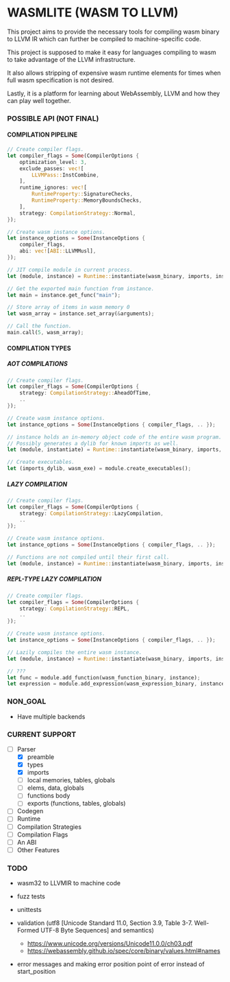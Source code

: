 
# WASMLITE (WASM TO LLVM)
This project aims to provide the necessary tools for compiling wasm binary to LLVM IR which can further be compiled to machine-specific code.

This project is supposed to make it easy for languages compiling to wasm to take advantage of the LLVM infrastructure.

It also allows stripping of expensive wasm runtime elements for times when full wasm specification is not desired.

Lastly, it is a platform for learning about WebAssembly, LLVM and how they can play well together.

### POSSIBLE API (NOT FINAL)
#### COMPILATION PIPELINE
```rust
// Create compiler flags.
let compiler_flags = Some(CompilerOptions {
    optimization_level: 3,
    exclude_passes: vec![
        LLVMPass::InstCombine,
    ],
    runtime_ignores: vec![
        RuntimeProperty::SignatureChecks,
        RuntimeProperty::MemoryBoundsChecks,
    ],
    strategy: CompilationStrategy::Normal,
});

// Create wasm instance options.
let instance_options = Some(InstanceOptions {
    compiler_flags,
    abi: vec![ABI::LLVMMusl],
});

// JIT compile module in current process.
let (module, instance) = Runtime::instantiate(wasm_binary, imports, instance_options);

// Get the exported main function from instance.
let main = instance.get_func("main");

// Store array of items in wasm memory 0
let wasm_array = instance.set_array(&arguments);

// Call the function.
main.call(5, wasm_array);
```

#### COMPILATION TYPES
##### AOT COMPILATIONS
```rust
// Create compiler flags.
let compiler_flags = Some(CompilerOptions {
    strategy: CompilationStrategy::AheadOfTime,
    ..
});

// Create wasm instance options.
let instance_options = Some(InstanceOptions { compiler_flags, .. });

// instance holds an in-memory object code of the entire wasm program.
// Possibly generates a dylib for known imports as well.
let (module, instantiate) = Runtime::instantiate(wasm_binary, imports, instance_options);

// Create executables.
let (imports_dylib, wasm_exe) = module.create_executables();
```

##### LAZY COMPILATION
```rust
// Create compiler flags.
let compiler_flags = Some(CompilerOptions {
    strategy: CompilationStrategy::LazyCompilation,
    ..
});

// Create wasm instance options.
let instance_options = Some(InstanceOptions { compiler_flags, .. });

// Functions are not compiled until their first call.
let (module, instance) = Runtime::instantiate(wasm_binary, imports, instance_options);
```

##### REPL-TYPE LAZY COMPILATION
```rust
// Create compiler flags.
let compiler_flags = Some(CompilerOptions {
    strategy: CompilationStrategy::REPL,
    ..
});

// Create wasm instance options.
let instance_options = Some(InstanceOptions { compiler_flags, .. });

// Lazily compiles the entire wasm instance.
let (module, instance) = Runtime::instantiate(wasm_binary, imports, instance_options);

// ???
let func = module.add_function(wasm_function_binary, instance);
let expression = module.add_expression(wasm_expression_binary, instance);
```

### NON_GOAL
- Have multiple backends


### CURRENT SUPPORT
- [ ] Parser
    - [x] preamble
    - [x] types
    - [x] imports
    - [ ] local memories, tables, globals
    - [ ] elems, data, globals
    - [ ] functions body
    - [ ] exports (functions, tables, globals)

- [ ] Codegen
- [ ] Runtime
- [ ] Compilation Strategies
- [ ] Compilation Flags
- [ ] An ABI
- [ ] Other Features

### TODO
- wasm32 to LLVMIR to machine code
- fuzz tests
- unittests
- validation (utf8 [Unicode Standard 11.0, Section 3.9, Table 3-7. Well-Formed UTF-8 Byte Sequences] and semantics)

    - https://www.unicode.org/versions/Unicode11.0.0/ch03.pdf
    - https://webassembly.github.io/spec/core/binary/values.html#names

- error messages and making error position point of error instead of start_position
